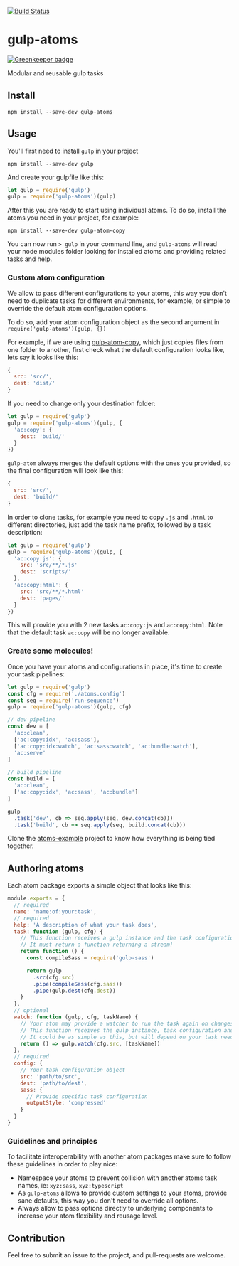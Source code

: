 [![Build Status](https://semaphoreci.com/api/v1/ricardocasares/gulp-atoms/branches/master/badge.svg)](https://semaphoreci.com/ricardocasares/gulp-atoms)

# gulp-atoms

[![Greenkeeper badge](https://badges.greenkeeper.io/ricardocasares/gulp-atoms.svg)](https://greenkeeper.io/)

Modular and reusable gulp tasks

## Install
`npm install --save-dev gulp-atoms`

## Usage
You'll first need to install `gulp` in your project

`npm install --save-dev gulp`

And create your gulpfile like this:

```js
let gulp = require('gulp')
gulp = require('gulp-atoms')(gulp)
```

After this you are ready to start using individual atoms. To do so, install the atoms you need in your project, for example:

`npm install --save-dev gulp-atom-copy`

You can now run `> gulp` in your command line, and `gulp-atoms` will read your node modules folder looking for installed atoms and providing related tasks and help.

### Custom atom configuration

We allow to pass different configurations to your atoms, this way you don't need to duplicate tasks for different environments, for example, or simple to override the default atom configuration options.

To do so, add your atom configuration object as the second argument in `require('gulp-atoms')(gulp, {})`

For example, if we are using [gulp-atom-copy](https://github.com/ricardocasares/gulp-atom-copy), which just copies files from one folder to another, first check what the default configuration looks like, lets say it looks like this:

```js
{
  src: 'src/',
  dest: 'dist/'
}
```

If you need to change only your destination folder:

```js
let gulp = require('gulp')
gulp = require('gulp-atoms')(gulp, {
  'ac:copy': {
    dest: 'build/'
  }
})
```

`gulp-atom` always merges the default options with the ones you provided, so the final configuration will look like this:

```js
{
  src: 'src/',
  dest: 'build/'
}
```

In order to clone tasks, for example you need to copy `.js` and `.html` to different directories, just add the task name prefix, followed by a task description:

```js
let gulp = require('gulp')
gulp = require('gulp-atoms')(gulp, {
  'ac:copy:js': {
    src: 'src/**/*.js'
    dest: 'scripts/'
  },
  'ac:copy:html': {
    src: 'src/**/*.html'
    dest: 'pages/'
  }
})
```

This will provide you with 2 new tasks `ac:copy:js` and `ac:copy:html`. Note that the default task `ac:copy` will be no longer available.

### Create some molecules!

Once you have your atoms and configurations in place, it's time to create your task pipelines:

```js
let gulp = require('gulp')
const cfg = require('./atoms.config')
const seq = require('run-sequence')
gulp = require('gulp-atoms')(gulp, cfg)

// dev pipeline
const dev = [
  'ac:clean',
  ['ac:copy:idx', 'ac:sass'],
  ['ac:copy:idx:watch', 'ac:sass:watch', 'ac:bundle:watch'],
  'ac:serve'
]

// build pipeline
const build = [
  'ac:clean',
  ['ac:copy:idx', 'ac:sass', 'ac:bundle']
]

gulp
  .task('dev', cb => seq.apply(seq, dev.concat(cb)))
  .task('build', cb => seq.apply(seq, build.concat(cb)))
```

Clone the [atoms-example](https://github.com/ricardocasares/atoms-example) project to know how everything is being tied together.

## Authoring atoms

Each atom package exports a simple object that looks like this:

```js
module.exports = {
  // required
  name: 'name:of:your:task',
  // required
  help: 'A description of what your task does',
  task: function (gulp, cfg) {
    // This function receives a gulp instance and the task configuration
    // It must return a function returning a stream!
    return function () {
      const compileSass = require('gulp-sass')

      return gulp
        .src(cfg.src)
        .pipe(compileSass(cfg.sass))
        .pipe(gulp.dest(cfg.dest))
    }
  },
  // optional
  watch: function (gulp, cfg, taskName) {
    // Your atom may provide a watcher to run the task again on changes
    // This function receives the gulp instance, task configuration and the task name
    // It could be as simple as this, but will depend on your task needs.
    return () => gulp.watch(cfg.src, [taskName])
  },
  // required
  config: {
    // Your task configuration object
    src: 'path/to/src',
    dest: 'path/to/dest',
    sass: {
      // Provide specific task configuration
      outputStyle: 'compressed'
    }
  }
}
```

### Guidelines and principles

To facilitate interoperability with another atom packages make sure to follow these guidelines in order to play nice:

- Namespace your atoms to prevent collision with another atoms task names, ie: `xyz:sass`, `xyz:typescript`
- As `gulp-atoms` allows to provide custom settings to your atoms, provide sane defaults, this way you don't need to override all options.
- Always allow to pass options directly to underlying components to increase your atom flexibility and reusage level.

## Contribution

Feel free to submit an issue to the project, and pull-requests are welcome.
